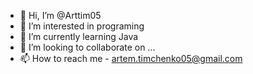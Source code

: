 - 👋 Hi, I’m @Arttim05
- 👀 I’m interested in programing
- 🌱 I’m currently learning Java
- 💞️ I’m looking to collaborate on ...
- 📫 How to reach me - artem.timchenko05@gmail.com

<!---
Arttim05/Arttim05 is a ✨ special ✨ repository because its `README.md` (this file) appears on your GitHub profile.
You can click the Preview link to take a look at your changes.
--->
